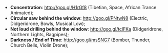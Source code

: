 * **Concentration**: http://goo.gl/H1rGf8 (Tibetian, Space, African Trance Animated);
* **Circular saw behind the window**: http://goo.gl/PNtwN8 (Electric, Didgeridrone, Bowls, Musical Low);
* **Not loud drilling behind the window**: http://goo.gl/tclFKa (Didgeridrone, Northern Lights, Bagpipes);
* **Darkness / End of Time**: http://goo.gl/msSNG7 (Bomber, Thunder, Church Bells, Violin Drone);
